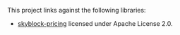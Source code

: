 This project links against the following libraries:  

- [skyblock-pricing](https://github.com/Anderson-Lai/skyblock-pricing) licensed under Apache License 2.0.
